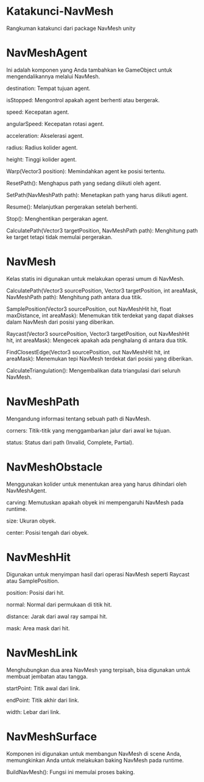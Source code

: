 # Katakunci-NavMesh
Rangkuman katakunci dari package NavMesh unity

# NavMeshAgent

Ini adalah komponen yang Anda tambahkan ke GameObject untuk mengendalikannya melalui NavMesh.


destination: Tempat tujuan agent.

isStopped: Mengontrol apakah agent berhenti atau bergerak.

speed: Kecepatan agent.

angularSpeed: Kecepatan rotasi agent.

acceleration: Akselerasi agent.

radius: Radius kolider agent.

height: Tinggi kolider agent.

Warp(Vector3 position): Memindahkan agent ke posisi tertentu.

ResetPath(): Menghapus path yang sedang diikuti oleh agent.

SetPath(NavMeshPath path): Menetapkan path yang harus diikuti agent.

Resume(): Melanjutkan pergerakan setelah berhenti.

Stop(): Menghentikan pergerakan agent.

CalculatePath(Vector3 targetPosition, NavMeshPath path): Menghitung path ke target tetapi tidak memulai pergerakan.

# NavMesh

Kelas statis ini digunakan untuk melakukan operasi umum di NavMesh.

CalculatePath(Vector3 sourcePosition, Vector3 targetPosition, int areaMask, NavMeshPath path): Menghitung path antara dua titik.

SamplePosition(Vector3 sourcePosition, out NavMeshHit hit, float maxDistance, int areaMask): Menemukan titik terdekat yang dapat diakses dalam NavMesh dari posisi yang diberikan.

Raycast(Vector3 sourcePosition, Vector3 targetPosition, out NavMeshHit hit, int areaMask): Mengecek apakah ada penghalang di antara dua titik.

FindClosestEdge(Vector3 sourcePosition, out NavMeshHit hit, int areaMask): Menemukan tepi NavMesh terdekat dari posisi yang diberikan.

CalculateTriangulation(): Mengembalikan data triangulasi dari seluruh NavMesh.

# NavMeshPath

Mengandung informasi tentang sebuah path di NavMesh.

corners: Titik-titik yang menggambarkan jalur dari awal ke tujuan.

status: Status dari path (Invalid, Complete, Partial).

# NavMeshObstacle

Menggunakan kolider untuk menentukan area yang harus dihindari oleh NavMeshAgent.

carving: Memutuskan apakah obyek ini mempengaruhi NavMesh pada runtime.

size: Ukuran obyek.

center: Posisi tengah dari obyek.

# NavMeshHit

Digunakan untuk menyimpan hasil dari operasi NavMesh seperti Raycast atau SamplePosition.

position: Posisi dari hit.

normal: Normal dari permukaan di titik hit.

distance: Jarak dari awal ray sampai hit.

mask: Area mask dari hit.

# NavMeshLink

Menghubungkan dua area NavMesh yang terpisah, bisa digunakan untuk membuat jembatan atau tangga.

startPoint: Titik awal dari link.

endPoint: Titik akhir dari link.

width: Lebar dari link.

# NavMeshSurface

Komponen ini digunakan untuk membangun NavMesh di scene Anda, memungkinkan Anda untuk melakukan baking NavMesh pada runtime.

BuildNavMesh(): Fungsi ini memulai proses baking.
